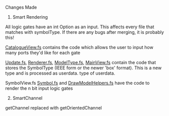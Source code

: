 Changes Made 

1. Smart Rendering

All logic gates have an int Option as an input. This affects every file that matches with symbolType. If there are any bugs after merging, it is probably this!

[CatalogueView.fs](./src/Renderer/UI/CatalogueView.fs) contains the code which allows the user to input how many ports they'd like for each gate

[Update.fs](./src/Renderer/UI/Update.fs), [Renderer.fs](./src/Renderer/Renderer.fs), [ModelType.fs](./src/Renderer/UI/ModelType.fs), [MainView.fs](./src/Renderer/UI/MainView.fs) contain the code that stores the SymbolType (IEEE form or the newer 'box' format). This is a new type
and is processed as userdata. type of userdata.

SymbolView.fs [Symbol.fs](./src/Renderer/DrawBlock/SymbolView.fs) and [DrawModelHelpers.fs](./src/Renderer/Common/DrawHelpers.fs) have the code to render the n bit input logic gates

2. SmartChannel

getChannel replaced with getOrientedChannel
